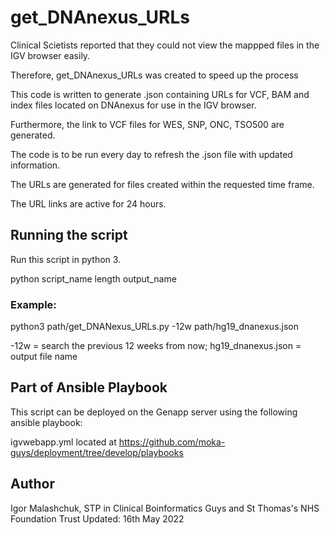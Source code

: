 # get_DNAnexus_URLs


Clinical Scietists reported that they could not view the mappped files in the IGV browser easily. 

Therefore, get\_DNAnexus\_URLs was created to speed up the process

This code is written to generate .json containing URLs for VCF, BAM and index files located on DNAnexus for use in the IGV browser. 

Furthermore, the link to VCF files for WES, SNP, ONC, TSO500 are generated. 

The code is to be run every day to refresh the .json file with updated information. 

The URLs are generated for files created within the requested time frame.

The URL links are active for 24 hours.

## Running the script

Run this script in python 3. 

python script\_name length output\_name

### Example:

python3 path/get\_DNANexus\_URLs.py -12w path/hg19\_dnanexus.json

-12w = search the previous 12 weeks from now;
hg19\_dnanexus.json = output file name

## Part of Ansible Playbook

This script can be deployed on the Genapp server using the following ansible playbook:

igvwebapp.yml located at https://github.com/moka-guys/deployment/tree/develop/playbooks

## Author
Igor Malashchuk, 
STP in Clinical Boinformatics
Guys and St Thomas's NHS Foundation Trust
Updated: 16th May 2022 
